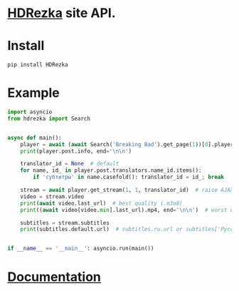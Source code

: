# [HDRezka](https://rezka.ag/) site API.

# Install

`pip install HDRezka`

# Example

```python
import asyncio
from hdrezka import Search


async def main():
    player = await (await Search('Breaking Bad').get_page(1))[0].player
    print(player.post.info, end='\n\n')

    translator_id = None  # default
    for name, id_ in player.post.translators.name_id.items():
        if 'субтитры' in name.casefold(): translator_id = id_; break

    stream = await player.get_stream(1, 1, translator_id)  # raise AJAXFail if invalid episode or translator
    video = stream.video
    print(await video.last_url)  # best quality (.m3u8)
    print((await video[video.min].last_url).mp4, end='\n\n')  # worst quality (.mp4)

    subtitles = stream.subtitles
    print(subtitles.default.url)  # subtitles.ru.url or subtitles['Русский'].url


if __name__ == '__main__': asyncio.run(main())
```

# [Documentation](https://nikdissv-forever.github.io/HDRezka/)
